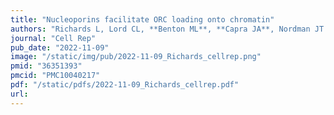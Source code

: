 ```yaml
---
title: "Nucleoporins facilitate ORC loading onto chromatin"
authors: "Richards L, Lord CL, **Benton ML**, **Capra JA**, Nordman JT.&#42;"
journal: "Cell Rep"
pub_date: "2022-11-09"
image: "/static/img/pub/2022-11-09_Richards_cellrep.png"
pmid: "36351393"
pmcid: "PMC10040217"
pdf: "/static/pdfs/2022-11-09_Richards_cellrep.pdf"
url: 
---
```

